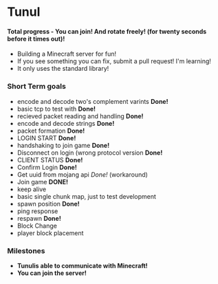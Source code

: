 # Tunul
#### Total progress - You can join! And rotate freely! (for twenty seconds before it times out)!
 - Building a Minecraft server for fun!
 - If you see something you can fix, submit a pull request! I'm learning!
 - It only uses the standard library!

### Short Term goals
 - encode and decode two's complement varints **Done!**
 - basic tcp to test with **Done!**
 - recieved packet reading and handling **Done!**
 - encode and decode strings **Done!**
 - packet formation **Done!**
 - LOGIN START **Done!**
 - handshaking to join game **Done!**
 - Disconnect on login (wrong protocol version **Done!**
 - CLIENT STATUS **Done!**
 - Confirm Login **Done!**
 - Get uuid from mojang api *Done!* (workaround) 
 - Join game **DONE!** 
 - keep alive
 - basic single chunk map, just to test development
 - spawn position **Done!**
 - ping response
 - respawn **Done!**
 - Block Change
 - player block placement

### Milestones
 - **Tunulis able to communicate with Minecraft!**
 - **You can join the server!**
